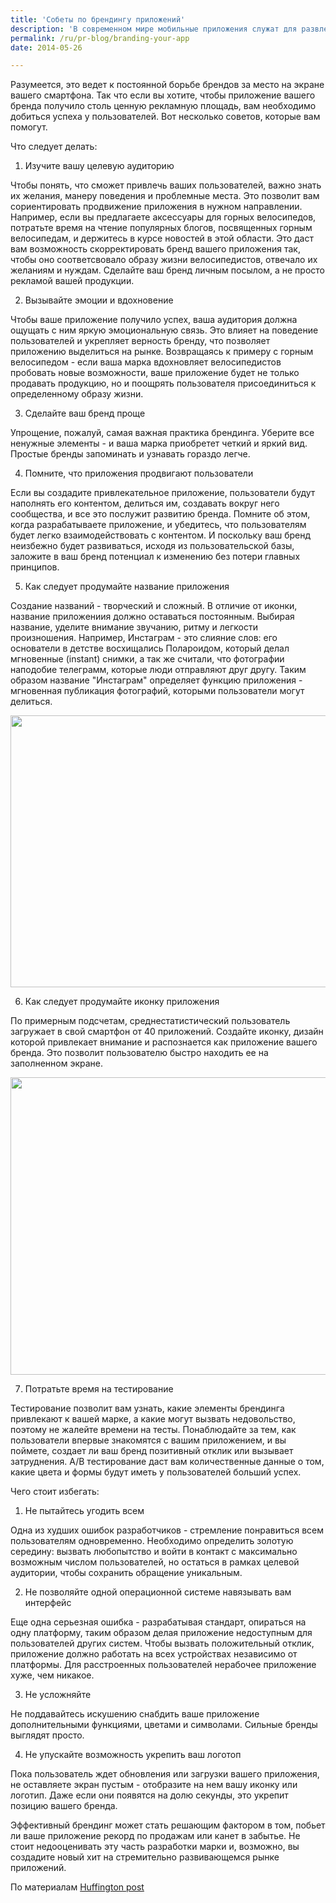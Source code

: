 ```yaml
---
title: 'Собеты по брендингу приложений'
description: 'В современном мире мобильные приложения служат для развлечения, образования, навигации и многого другого. Именно приложения стали одним из инструментов близкого общения между людьми.'
permalink: /ru/pr-blog/branding-your-app
date: 2014-05-26

---
```


Разумеется, это ведет к постоянной борьбе брендов за место на экране вашего смартфона. Так что если вы хотите, чтобы приложение вашего бренда получило столь ценную рекламную площадь, вам необходимо добиться успеха у пользователей. Вот несколько советов, которые вам помогут.

Что следует делать:

1. Изучите вашу целевую аудиторию

Чтобы понять, что сможет привлечь ваших пользователей, важно знать их желания, манеру поведения и проблемные места. Это позволит вам сориентировать продвижение приложения в нужном направлении. Например, если вы предлагаете аксессуары для горных велосипедов, потратьте время на чтение популярных блогов, посвященных горным велосипедам, и держитесь в курсе новостей в этой области. Это даст вам возможность скорректировать бренд вашего приложения так, чтобы оно соответсвовало образу жизни велосипедистов, отвечало их желаниям и нуждам. Сделайте ваш бренд личным посылом, а не просто рекламой вашей продукции.

2. Вызывайте эмоции и вдохновение

Чтобы ваше приложение получило успех, ваша аудитория должна ощущать с ним яркую эмоциональную связь. Это влияет на поведение пользователей и укрепляет верность бренду, что позволяет приложению выделиться на рынке. Возвращаясь к примеру с горным велосипедом - если ваша марка вдохновляет велосипедистов пробовать новые возможности, ваше приложение будет не только продавать продукцию, но и поощрять пользователя присоединиться к определенному образу жизни.

3. Сделайте ваш бренд проще

Упрощение, пожалуй, самая важная практика брендинга. Уберите все ненужные элементы - и ваша марка приобретет четкий и яркий вид. Простые бренды запоминать и узнавать гораздо легче.

4. Помните, что приложения продвигают пользователи

Если вы создадите привлекательное приложение, пользователи будут наполнять его контентом, делиться им, создавать вокруг него сообщества, и все это послужит развитию бренда. Помните об этом, когда разрабатываете приложение, и убедитесь, что пользователям будет легко взаимодействовать с контентом. И поскольку ваш бренд неизбежно будет развиваться, исходя из пользовательской базы, заложите в ваш бренд потенциал к изменению без потери главных принципов.

5. Как следует продумайте название приложения

Создание названий - творческий и сложный. В отличие от иконки, название приложениия должно оставаться постоянным. Выбирая название, уделите внимание звучанию, ритму и легкости произношения. Например, Инстаграм - это слияние слов: его основатели в детстве восхищались Полароидом, который делал мгновенные (instant) снимки, а так же считали, что фотографии наподобие телеграмм, которые люди отправляют друг другу. Таким образом название "Инстаграм" определяет функцию приложения - мгновенная публикация фотографий, которыми пользователи могут делиться.

<img src="{{ site.assets }}/upload/apps3.jpg" alt="" class="post__img" width="580" height="435">

6. Как следует продумайте иконку приложения

По примерным подсчетам, среднестатистический пользователь загружает в свой смартфон от 40 приложений. Создайте иконку, дизайн которой привлекает внимание и распознается как приложение вашего бренда. Это позволит пользователю быстро находить ее на заполненном экране.

<span class="inline inline-left"><img src="{{ site.assets }}/upload/apps2.jpg" alt="" class="post__img" width="580" height="476"></span>

7. Потратьте время на тестирование

Тестирование позволит вам узнать, какие элементы брендинга привлекают к вашей марке, а какие могут вызвать недовольство, поэтому не жалейте времени на тесты. Понаблюдайте за тем, как пользователи впервые знакомятся с вашим приложением, и вы поймете, создает ли ваш бренд позитивный отклик или вызывает затруднения. A/B тестирование даст вам количественные данные о том, какие цвета и формы будут иметь у пользователей больший успех.

Чего стоит избегать:

1. Не пытайтесь угодить всем

Одна из худших ошибок разработчиков - стремление понравиться всем пользователям одновременно. Необходимо определить золотую середину: вызвать любопытство и войти в контакт с максимально возможным числом пользователей, но остаться в рамках целевой аудитории,  чтобы сохранить обращение уникальным.

2. Не позволяйте одной операционной системе навязывать вам интерфейс

Еще одна серьезная ошибка - разрабатывая стандарт, опираться на одну платформу, таким образом делая приложение недоступным для пользователей других систем. Чтобы вызвать положительный отклик, приложение должно работать на всех устройствах независимо от платформы. Для расстроенных пользователей нерабочее приложение хуже, чем никакое.

3. Не усложняйте

Не поддавайтесь искушению снабдить ваше приложение дополнительными функциями, цветами и символами. Сильные бренды выглядят просто.

4. Не упускайте возможность укрепить ваш логотоп

Пока пользователь ждет обновления или загрузки вашего приложения, не оставляете экран пустым - отобразите на нем вашу иконку или логотип. Даже если они появятся на долю секунды, это укрепит позицию вашего бренда.

Эффективный брендинг может стать решающим фактором в том, побьет ли ваше приложение рекорд по продажам или канет в забытье. Не стоит недооценивать эту часть разработки марки и, возможно, вы создадите новый хит на стремительно развивающемся рынке приложений.

По материалам <a href="http://www.huffingtonpost.com/ashish-toshniwal/what-to-do-and-what-to-av_b_5333268.html">Huffington post</a>

